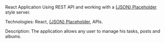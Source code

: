 React Application Using REST API and working with a <a href="https://jsonplaceholder.typicode.com/"  target="_blank">{JSON} Placeholder<a> style server.

Technologies: React, <a href="https://jsonplaceholder.typicode.com/" target="_blank">{JSON} Placeholder<a>, APIs.

Description: The application allows any user to manage his tasks, posts and albums.
